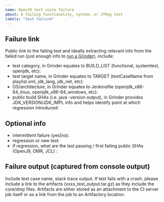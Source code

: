 ```yaml
---
name: OpenJ9 test suite failure
about: A failing functionality, system, or JTReg test
labels: "test failure"
---
```


Failure link
------------

Public link to the failing test
and ideally extracting relevant info from the failed run (just enough info to [run a Grinder](https://github.com/AdoptOpenJDK/openjdk-tests/wiki/How-to-Run-a-Grinder-Build-on-Jenkins)), include:
- test category, in Grinder equates to BUILD_LIST (functional, systemtest, openjdk, etc): 
- test target name, in Grinder equates to TARGET (testCaseName from playlist.xml, jdk_lang, jdk_net, etc):
- OS/architecture, in Grinder equates to Jenkinsfile (openjdk_x86-64_linux, openjdk_x86-64_windows, etc): 
- public build SHAs (i.e. java -version output), in Grinder provides JDK_VERSION/JDK_IMPL info and helps identify point at which regression introduced: 

Optional info
-------------

- intermittent failure (yes|no): 
- regression or new test:  
- if regression, what are the last passing / first failing public SHAs (OpenJ9, OMR, JCL) :

Failure output (captured from console output)
---------------------------------------------
Include test case name, stack trace output.  If test fails with a crash, please include a link to the artifacts (xxxx_test_output.tar.gz) as they include the core/dmp files.  Artifacts are either stored as an attachment to the CI server job itself or as a link from the job to an Artifactory location.
